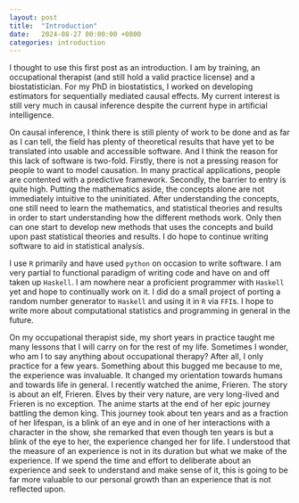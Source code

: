```yaml
---
layout: post
title:  "Introduction"
date:   2024-08-27 00:00:00 +0800
categories: introduction
---
```

I thought to use this first post as an introduction. I am by training, an occupational therapist (and still hold a valid practice license) and a biostatistician.  For my PhD in biostatistics, I worked on developing estimators for sequentially mediated causal effects.  My current interest is still very much in causal inference despite the current hype in artificial intelligence.

On causal inference, I think there is still plenty of work to be done and as far as I can tell, the field has plenty of theoretical results that have yet to be translated into usable and accessible software.  And I think the reason for this lack of software is two-fold.  Firstly, there is not a pressing reason for people to want to model causation.  In many practical applications, people are contented with a predictive framework.  Secondly, the barrier to entry is quite high.  Putting the mathematics aside, the concepts alone are not immediately intuitive to the uninitiated.  After understanding the concepts, one still need to learn the mathematics, and statistical theories and results in order to start understanding how the different methods work.  Only then can one start to develop new methods that uses the concepts and build upon past statistical theories and results. I do hope to continue writing software to aid in statistical analysis.

I use `R` primarily and have used `python` on occasion to write software. I am very partial to functional paradigm of writing code and have on and off taken up `Haskell`. I am nowhere near a proficient programmer with `Haskell` yet and hope to continually work on it. I did do a small project of porting a random number generator to `Haskell` and using it in `R` via `FFI`s. I hope to write more about computational statistics and programming in general in the future.

On my occupational therapist side, my short years in practice taught me many lessons that I will carry on for the rest of my life. Sometimes I wonder, who am I to say anything about occupational therapy? After all, I only practice for a few years. Something about this bugged me because to me, the experience was invaluable. It changed my orientation towards humans and towards life in general. I recently watched the anime, Frieren. The story is about an elf, Frieren. Elves by their very nature, are very long-lived and Frieren is no exception. The anime starts at the end of her epic journey battling the demon king. This journey took about ten years and as a fraction of her lifespan, is a blink of an eye and in one of her interactions with a character in the show, she remarked that even though ten years is but a blink of the eye to her, the experience changed her for life. I understood that the measure of an experience is not in its duration but what we make of the experience. If we spend the time and effort to deliberate about an experience and seek to understand and make sense of it, this is going to be far more valuable to our personal growth than an experience that is not reflected upon.

